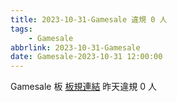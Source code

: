 ```yaml
---
title: 2023-10-31-Gamesale 違規 0 人
tags:
    - Gamesale
abbrlink: 2023-10-31-Gamesale
date: Gamesale-2023-10-31 12:00:00
---
```

Gamesale 板 [板規連結](https://www.ptt.cc/bbs/Gossiping/M.1637425085.A.07D.html)
昨天違規 0 人
